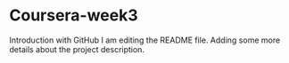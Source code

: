 # Coursera-week3
Introduction with GitHub
I am editing the README file. Adding some more details about the project description.

